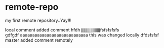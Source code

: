 # remote-repo
my first remote repository..Yay!!!

local comment added comment
hfdh
jjjjjjjjjjjjjjjjjjfsfsfsfsfs   
gdfgdf
  aaaaaaaaaaaaaaaaaaaaaaaaaaaa
this was changed locally
dfdsfsfsf master added comment remotely
